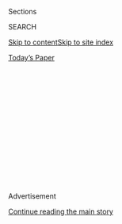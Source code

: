 <div id="app">

<div>

<div>

<div>

<div class="NYTAppHideMasthead css-1q2w90k e1suatyy0">

<div class="section css-ui9rw0 e1suatyy2">

<div class="css-eph4ug er09x8g0">

<div class="css-6n7j50">

</div>

<span class="css-1dv1kvn">Sections</span>

<div class="css-10488qs">

<span class="css-1dv1kvn">SEARCH</span>

</div>

[Skip to content](#site-content)[Skip to site
index](#site-index)

</div>

<div class="css-10698na e1huz5gh0">

</div>

</div>

<div id="masthead-bar-one" class="section hasLinks css-15hmgas e1csuq9d3">

<div class="css-uqyvli e1csuq9d0">

</div>

<div class="css-1uqjmks e1csuq9d1">

</div>

<div class="css-9e9ivx">

[](https://myaccount.nytimes3xbfgragh.onion/auth/login?response_type=cookie&client_id=vi)

</div>

<div class="css-1bvtpon e1csuq9d2">

[Today’s
Paper](https://www.nytimes3xbfgragh.onion/section/todayspaper)

</div>

</div>

</div>

</div>

<div data-aria-hidden="false">

<div id="site-content" data-role="main">

<div>

<div class="css-1aor85t" style="opacity:0.000000001;z-index:-1;visibility:hidden">

<div class="css-1hqnpie">

<div class="css-epjblv">

<span class="css-17xtcya">[Opinion](/section/opinion)</span><span class="css-x15j1o">|</span><span class="css-fwqvlz">How
Do You Know a Human Wrote
This?</span>

</div>

<div class="css-k008qs">

<div class="css-1iwv8en">

<span class="css-18z7m18"></span>

<div>

</div>

</div>

<span class="css-1n6z4y">https://nyti.ms/39CC1QR</span>

<div class="css-1705lsu">

<div class="css-4xjgmj">

<div class="css-4skfbu" data-role="toolbar" data-aria-label="Social Media Share buttons, Save button, and Comments Panel with current comment count" data-testid="share-tools">

  - 
  - 
  - 
  - 
    
    <div class="css-6n7j50">
    
    </div>

  - 
  - 

</div>

</div>

</div>

</div>

</div>

</div>

<div id="NYT_TOP_BANNER_REGION" class="css-13pd83m">

</div>

<div id="top-wrapper" class="css-1sy8kpn">

<div id="top-slug" class="css-l9onyx">

Advertisement

</div>

[Continue reading the main
story](#after-top)

<div class="ad top-wrapper" style="text-align:center;height:100%;display:block;min-height:250px">

<div id="top" class="place-ad" data-position="top" data-size-key="top">

</div>

</div>

<div id="after-top">

</div>

</div>

<div>

<div class="css-v5btjw etb61u70">

<div class="css-v05ibm etb61u71">

[Opinion](/section/opinion)

</div>

</div>

<div id="sponsor-wrapper" class="css-1hyfx7x">

<div id="sponsor-slug" class="css-19vbshk">

Supported by

</div>

[Continue reading the main
story](#after-sponsor)

<div id="sponsor" class="ad sponsor-wrapper" style="text-align:center;height:100%;display:block">

</div>

<div id="after-sponsor">

</div>

</div>

<div class="css-186x18t">

</div>

<div class="css-1vkm6nb ehdk2mb0">

# How Do You Know a Human Wrote This?

</div>

Machines are gaining the ability to write, and they are getting
terrifyingly good at it.

<div class="css-18e8msd">

<div class="css-vp77d3 epjyd6m0">

<div class="css-1p10dcb ey68jwv0" data-aria-hidden="true">

[![Farhad
Manjoo](https://static01.graylady3jvrrxbe.onion/images/2019/01/08/opinion/farhad-manjoo-opinion/farhad-manjoo-opinion-thumbLarge.png
"Farhad Manjoo")](https://www.nytimes3xbfgragh.onion/by/farhad-manjoo)

</div>

<div class="css-1baulvz">

By [<span class="css-1baulvz last-byline" itemprop="name">Farhad
Manjoo</span>](https://www.nytimes3xbfgragh.onion/by/farhad-manjoo)

<div class="css-8atqhb">

Opinion Columnist

</div>

</div>

</div>

  - July 29, 2020, <span class="css-epvm6">5:00 a.m.
    ET</span>

  - 
    
    <div class="css-4xjgmj">
    
    <div class="css-d8bdto" data-role="toolbar" data-aria-label="Social Media Share buttons, Save button, and Comments Panel with current comment count" data-testid="share-tools">
    
      - 
      - 
      - 
      - 
        
        <div class="css-6n7j50">
        
        </div>
    
      - 
      - 
    
    </div>
    
    </div>

</div>

<div class="css-79elbk" data-testid="photoviewer-wrapper">

<div class="css-z3e15g" data-testid="photoviewer-wrapper-hidden">

</div>

<div class="css-1a48zt4 ehw59r15" data-testid="photoviewer-children">

![<span class="css-cnj6d5 e1z0qqy90" itemprop="copyrightHolder"><span class="css-1ly73wi e1tej78p0">Credit...</span><span><span>Getty
Images</span></span></span>](https://static01.graylady3jvrrxbe.onion/images/2020/07/29/opinion/29manjooWeb/29manjooWeb-articleLarge.jpg?quality=75&auto=webp&disable=upscale)

</div>

</div>

</div>

<div class="section meteredContent css-1r7ky0e" name="articleBody" itemprop="articleBody">

<div class="css-1fanzo5 StoryBodyCompanionColumn">

<div class="css-53u6y8">

I’ve never really worried that computers might be gunning for my job. To
tell the truth, often, I pray for it. How much better would my life be —
how much better would *my editor’s* life be, to say nothing of the poor
readers — if I could ask an all-knowing machine to suggest the best way
to start this column? It would surely beat my usual writing process,
which involves clawing at my brain with a rusty pickax in the dim hope
that a few flakes of wisdom and insight might, like dandruff, settle on
the page.

See what I mean? A computer might have helped there. (Like *dandruff*?
That’s what you’re going with, Farhad?) But we writers can be a cocky
bunch. Writing is something of an inexplicable trick, and it feels, like
telling a joke or making a soufflé, like an inviolably human endeavor.

I’ve never really worried that a computer might take my job because it’s
never seemed remotely possible. Not infrequently, my phone thinks I
meant to write the word “ducking.” A computer writing a newspaper
column? That’ll be the day.

Well, writer friends, the day is nigh. This month, OpenAI, an
artificial-intelligence research lab based in San Francisco, began
allowing limited access to a piece of software that is at once amazing,
spooky, humbling and more than a little terrifying.

</div>

</div>

<div class="css-1fanzo5 StoryBodyCompanionColumn">

<div class="css-53u6y8">

OpenAI’s new software, called
[GPT-3](https://openai.com/blog/openai-api/), is by far the [most
powerful “language model” ever
created](https://towardsdatascience.com/gpt-3-the-new-mighty-language-model-from-openai-a74ff35346fc).
A language model is an artificial intelligence system that has been
trained on an enormous corpus of text; with enough text and enough
processing, the machine begins to [learn probabilistic connections
between
words](https://www.analyticsvidhya.com/blog/2019/08/comprehensive-guide-language-model-nlp-python-code/).
More plainly: GPT-3 can read and write. And not badly, either.

Software like GPT-3 could be enormously useful. Machines that can
understand and respond to humans in our own language could create more
helpful digital assistants, more realistic video game characters, or
virtual teachers personalized to every student’s learning style. Instead
of writing code, one day you might create software just by telling
machines what to do.

</div>

</div>

<div class="css-cfo9c3">

</div>

<div class="css-1fanzo5 StoryBodyCompanionColumn">

<div class="css-53u6y8">

OpenAI has given just a few hundred software developers access to GPT-3,
and many have been filling Twitter over the last few weeks with
demonstrations of its surprising capabilities, which range from the
mundane to the sublime to the possibly quite dangerous.

To appreciate the potential danger, it helps to understand how GPT-3
works. Language models often need to be trained for specific uses — a
customer-service bot used by a retailer might need to be fine-tuned with
data about products, while a bot used by an airline would need to learn
about flights. But GPT-3 doesn’t need much extra training. Give GPT-3 a
natural-language prompt — “I hereby resign from Dunder-Mifflin” or “Dear
John, I’m leaving you” — and the software will fill in the rest with
text that is eerily close to what a human would produce.

</div>

</div>

<div class="css-1fanzo5 StoryBodyCompanionColumn">

<div class="css-53u6y8">

These aren’t canned responses. GPT-3 is capable of generating entirely
original, coherent and sometimes even factual prose. And not just prose
— it can write [poetry](https://www.gwern.net/GPT-3#poetry), dialogue,
[memes](https://aiweirdness.com/post/624445709546029056/choose-your-quarantine-house),
computer code and who knows what else.

GPT-3’s flexibility is a key advance. Matt Shumer, the chief executive
of a company called OthersideAI, is using GPT-3 to build a service that
responds to email on your behalf — you write the gist of what you’d like
to say, and the computer creates a full, nuanced, polite email out of
your bullet points.

</div>

</div>

<div class="css-cfo9c3">

</div>

<div class="css-1fanzo5 StoryBodyCompanionColumn">

<div class="css-53u6y8">

Another company, Latitude, is using GPT-3 to build realistic,
interactive characters in [text-adventure
games](https://play.aidungeon.io). It works surprisingly well — the
software is not only coherent but also can be quite inventive, absurd
and even funny.

Stew Fortier, a writer, created a zany satire using the software as a
kind of muse.

Fortier fed GPT-3 a strange prompt: “Below is a transcript from an
interview where Barack Obama explained why he was banned from Golden
Corral for life.” The system then filled in the rest of the interview,
running with the concept that Obama had been banned from an
all-you-can-eat buffet.

> **Obama**: Yes. It’s true. I am no longer allowed in Golden Corral.
> 
> **Interviewer**: Is this because of your extensive shrimp-n-crab legs
> policy?
> 
> **Obama**: Absolutely.
> 
> **Interviewer**: What is your extensive shrimp-n-crab legs policy?
> 
> **Obama**: Oh, well, in brief, they were offering an all-you-can-eat
> shrimp-n-crab leg buffet, and I did not hesitate. After I ate so much
> shrimp and crab that my stomach hurt, I would quietly sneak in and
> throw more shrimp and crab onto my plate. I did this over and over
> again until I had cleaned out the buffet and was full of
> shrimp-n-crab.

Yet software like GPT-3 raises the prospect of frightening misuse. If
computers can produce large amounts of humanlike text, how will we ever
be able to tell humans and machines apart? In a research paper detailing
GPT-3’s power, its creators cite a litany of dangers, including
“misinformation, spam, phishing, abuse of legal and governmental
processes, fraudulent academic essay writing and social engineering
pretexting.”

There are other problems. Because it was trained on text found online,
it’s likely that GPT-3 mirrors many biases found in society. How can we
make sure the text it produces is not racist or sexist? GPT-3 also isn’t
good at telling fact from fiction. “[I gave it my own original three
sentences about
whales](https://aiweirdness.com/post/623543644426829825/facts-about-whales),
and it added original text — and the way I could tell it was original
was that it was pretty much dead wrong,” Janelle Shane, who runs a blog
called AI Weirdness, told me.

To its credit, OpenAI has put in place many precautions. For now, the
company is letting only a small number of people use the system, and it
is vetting each application produced with it. The company also prohibits
GPT-3 from impersonating humans — that is, all text produced by the
software must disclose that it was written by a bot. OpenAI has also
invited outside researchers to study the system’s biases, in the hope of
mitigating them.

</div>

</div>

<div class="css-1fanzo5 StoryBodyCompanionColumn">

<div class="css-53u6y8">

These precautions may be enough for now. But GPT-3 is so good at aping
human writing that it sometimes gave me chills. Not too long from now,
your humble correspondent might be put out to pasture by a machine — and
you might even miss me when I’m gone.

## Office Hours With Farhad Manjoo

*Farhad wants to* [*chat with readers on the
phone*](https://www.nytimes3xbfgragh.onion/2019/05/16/opinion/farhad-office-hours.html?module=inline)*.
If you’re interested in talking to a New York Times columnist about
anything that’s on your mind, please fill out this form. Farhad will
select a few readers to
call.*

</div>

</div>

<div style="max-width:100%;margin:0 auto">

<div class="css-17dprlf" data-id="100000006507025" data-slug="farhad-office-hours" style="max-width:600px">

</div>

</div>

<div class="css-1fanzo5 StoryBodyCompanionColumn">

<div class="css-53u6y8">

*The Times is committed to publishing* [*a diversity of
letters*](https://www.nytimes3xbfgragh.onion/2019/01/31/opinion/letters/letters-to-editor-new-york-times-women.html)
*to the editor. We’d like to hear what you think about this or any of
our articles. Here are some*
[*tips*](https://help.nytimes3xbfgragh.onion/hc/en-us/articles/115014925288-How-to-submit-a-letter-to-the-editor)*.
And here's our email:*
[*letters@NYTimes.com*](mailto:letters@NYTimes.com)*.*

*Follow The New York Times Opinion section on*
[*Facebook*](https://www.facebookcorewwwi.onion/nytopinion)*,* [*Twitter
(@NYTopinion)*](http://twitter.com/NYTOpinion) *and*
[*Instagram*](https://www.instagram.com/nytopinion/)*.*

</div>

</div>

</div>

<div>

</div>

<div>

</div>

<div>

</div>

<div>

<div id="bottom-wrapper" class="css-1ede5it">

<div id="bottom-slug" class="css-l9onyx">

Advertisement

</div>

[Continue reading the main
story](#after-bottom)

<div id="bottom" class="ad bottom-wrapper" style="text-align:center;height:100%;display:block;min-height:90px">

</div>

<div id="after-bottom">

</div>

</div>

</div>

</div>

</div>

## Site Index

<div>

</div>

## Site Information Navigation

  - [© <span>2020</span> <span>The New York Times
    Company</span>](https://help.nytimes3xbfgragh.onion/hc/en-us/articles/115014792127-Copyright-notice)

<!-- end list -->

  - [NYTCo](https://www.nytco.com/)
  - [Contact
    Us](https://help.nytimes3xbfgragh.onion/hc/en-us/articles/115015385887-Contact-Us)
  - [Work with us](https://www.nytco.com/careers/)
  - [Advertise](https://nytmediakit.com/)
  - [T Brand Studio](http://www.tbrandstudio.com/)
  - [Your Ad
    Choices](https://www.nytimes3xbfgragh.onion/privacy/cookie-policy#how-do-i-manage-trackers)
  - [Privacy](https://www.nytimes3xbfgragh.onion/privacy)
  - [Terms of
    Service](https://help.nytimes3xbfgragh.onion/hc/en-us/articles/115014893428-Terms-of-service)
  - [Terms of
    Sale](https://help.nytimes3xbfgragh.onion/hc/en-us/articles/115014893968-Terms-of-sale)
  - [Site
    Map](https://spiderbites.nytimes3xbfgragh.onion)
  - [Help](https://help.nytimes3xbfgragh.onion/hc/en-us)
  - [Subscriptions](https://www.nytimes3xbfgragh.onion/subscription?campaignId=37WXW)

</div>

</div>

</div>

</div>
